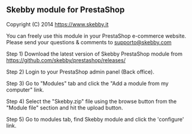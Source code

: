 Skebby module for PrestaShop
---------------------------------------------------------------------

Copyright (C) 2014 https://www.skebby.it 

You can freely use this module in your PrestaShop e-commerce website.
Please send your questions & comments to supporto@skebby.com


Step 1)
Download the latest version of Skebby PrestaShop module from https://github.com/skebby/prestashop/releases/

Step 2)
Login to your PrestaShop admin panel (Back office).

Step 3)
Go to "Modules" tab and click the "Add a module from my computer" link.

Step 4)
Select the "Skebby.zip" file using the browse button from the "Module file" section and hit the upload button.

Step 5)
Go to modules tab, find Skebby module and click the 'configure' link.